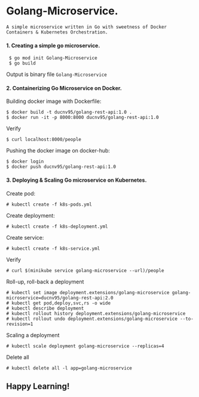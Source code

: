 # Golang-Microservice.
```A simple microservice written in Go with sweetness of Docker Containers & Kubernetes Orchestration.```

#### 1. Creating a simple go microservice.
```
 $ go mod init Golang-Microservice
 $ go build
```
Output is binary file `Golang-Microservice`

#### 2. Containerizing Go Microservice on Docker.
Building docker image with Dockerfile:
```
$ docker build -t ducnv95/golang-rest-api:1.0 .
$ docker run -it -p 8000:8000 ducnv95/golang-rest-api:1.0
```
Verify
```
$ curl localhost:8000/people
```
Pushing the docker image on docker-hub:
```
$ docker login
$ docker push ducnv95/golang-rest-api:1.0
```
#### 3. Deploying & Scaling Go microservice on __Kubernetes__.
Create pod:
```
# kubectl create -f k8s-pods.yml
```
Create deployment:
```
# kubectl create -f k8s-deployment.yml
```
Create service:
```
# kubectl create -f k8s-service.yml
```
Verify
```
# curl $(minikube service golang-microservice --url)/people
```
Roll-up, roll-back a deployment
```
# kubectl set image deployment.extensions/golang-microservice golang-microservice=ducnv95/golang-rest-api:2.0
# kubectl get pod,deploy,svc,rs -o wide
# kubectl describe deployment
# kubectl rollout history deployment.extensions/golang-microservice
# kubectl rollout undo deployment.extensions/golang-microservice --to-revision=1
```
Scaling a deployment
```
# kubectl scale deployment golang-microservice --replicas=4
```
Delete all
```
# kubectl delete all -l app=golang-microservice
```

## Happy Learning!